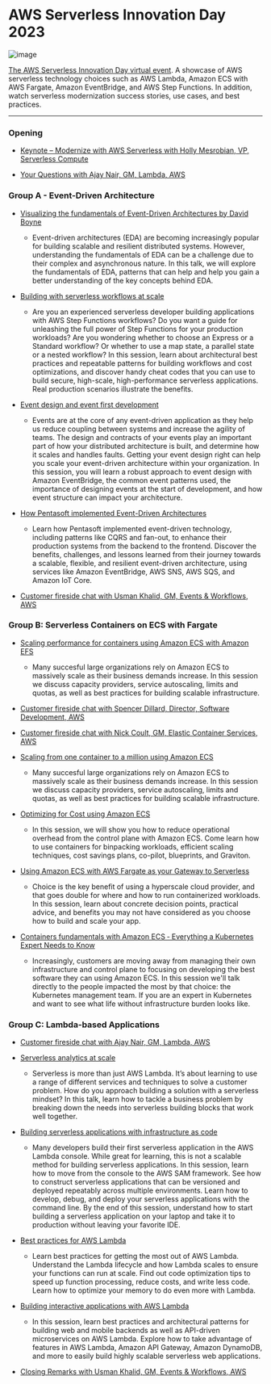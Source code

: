 # AWS Serverless Innovation Day 2023

![image](https://github.com/boyney123/serverless-innovation-day-2023/assets/3268013/2b165c61-a767-46a2-b0cd-35faed17b787)

[The AWS Serverless Innovation Day virtual event](https://pages.awscloud.com/GLOBAL-event-LS-aws-serverless-innovation-day-2023-reg-event.html). A showcase of AWS serverless technology choices such as AWS Lambda, Amazon ECS with AWS Fargate, Amazon EventBridge, and AWS Step Functions. In addition, watch serverless modernization success stories, use cases, and best practices.

---

### Opening

- [Keynote – Modernize with AWS Serverless with Holly Mesrobian, VP, Serverless Compute](https://www.youtube.com/live/KEMRyxf2oPk?feature=share&t=1023)

- [Your Questions with Ajay Nair, GM, Lambda, AWS](https://www.youtube.com/live/KEMRyxf2oPk?feature=share&t=1572)


### Group A - Event-Driven Architecture
- [Visualizing the fundamentals of Event-Driven Architectures by David Boyne](https://www.youtube.com/live/KEMRyxf2oPk?feature=share&t=2901)
    - Event-driven architectures (EDA) are becoming increasingly popular for building scalable and resilient distributed systems. However, understanding the fundamentals of EDA can be a challenge due to their complex and asynchronous nature. In this talk, we will explore the fundamentals of EDA, patterns that can help and help you gain a better understanding of the key concepts behind EDA.

- [Building with serverless workflows at scale](https://www.youtube.com/live/KEMRyxf2oPk?feature=share&t=4455)
  - Are you an experienced serverless developer building applications with AWS Step Functions workflows? Do you want a guide for unleashing the full power of Step Functions for your production workloads? Are you wondering whether to choose an Express or a Standard workflow? Or whether to use a map state, a parallel state or a nested workflow? In this session, learn about architectural best practices and repeatable patterns for building workflows and cost optimizations, and discover handy cheat codes that you can use to build secure, high-scale, high-performance serverless applications. Real production scenarios illustrate the benefits.

- [Event design and event first development](https://www.youtube.com/live/KEMRyxf2oPk?feature=share&t=6063)
  - Events are at the core of any event-driven application as they help us reduce coupling between systems and increase the agility of teams. The design and contracts of your events play an important part of how your distributed architecture is built, and determine how it scales and handles faults. Getting your event design right can help you scale your event-driven architecture within your organization.
In this session, you will learn a robust approach to event design with Amazon EventBridge, the common event patterns used, the importance of designing events at the start of development, and how event structure can impact your architecture.

- [How Pentasoft implemented Event-Driven Architectures](https://www.youtube.com/live/KEMRyxf2oPk?feature=share&t=7335)
  - Learn how Pentasoft implemented event-driven technology, including patterns like CQRS and fan-out, to enhance their production systems from the backend to the frontend. Discover the benefits, challenges, and lessons learned from their journey towards a scalable, flexible, and resilient event-driven architecture, using services like Amazon EventBridge, AWS SNS, AWS SQS, and Amazon IoT Core.

- [Customer fireside chat with Usman Khalid, GM, Events & Workflows, AWS](https://www.youtube.com/live/KEMRyxf2oPk?feature=share&t=8861)

### Group B: Serverless Containers on ECS with Fargate

- [Scaling performance for containers using Amazon ECS with Amazon EFS](https://www.youtube.com/live/KEMRyxf2oPk?feature=share&t=9859)
  - Many succesful large organizations rely on Amazon ECS to massively scale as their business demands increase. In this session we discuss capacity providers, service autoscaling, limits and quotas, as well as best practices for building scalable infrastructure. 

- [Customer fireside chat with Spencer Dillard, Director, Software Development, AWS](https://www.youtube.com/live/KEMRyxf2oPk?feature=share&t=10388) 

- [Customer fireside chat with Nick Coult, GM, Elastic Container Services, AWS](https://www.youtube.com/live/KEMRyxf2oPk?feature=share&t=11318)

- [Scaling from one container to a million using Amazon ECS](https://www.youtube.com/live/KEMRyxf2oPk?feature=share&t=12241)
  - Many succesful large organizations rely on Amazon ECS to massively scale as their business demands increase. In this session we discuss capacity providers, service autoscaling, limits and quotas, as well as best practices for building scalable infrastructure.

- [Optimizing for Cost using Amazon ECS](https://www.youtube.com/live/KEMRyxf2oPk?feature=share&t=13774)
  - In this session, we will show you how to reduce operational overhead from the control plane with Amazon ECS. Come learn how to use containers for binpacking workloads, efficient scaling techniques, cost savings plans, co-pilot, blueprints, and Graviton.

- [Using Amazon ECS with AWS Fargate as your Gateway to Serverless](https://www.youtube.com/live/KEMRyxf2oPk?feature=share&t=15165)
  - Choice is the key benefit of using a hyperscale cloud provider, and that goes double for where and how to run containerized workloads. In this session, learn about concrete decision points, practical advice, and benefits you may not have considered as you choose how to build and scale your app.

- [Containers fundamentals with Amazon ECS ‐ Everything a Kubernetes Expert Needs to Know](https://www.youtube.com/live/KEMRyxf2oPk?feature=share&t=16322)
  - Increasingly, customers are moving away from managing their own infrastructure and control plane to focusing on developing the best software they can using Amazon ECS. In this session we'll talk directly to the people impacted the most by that choice: the Kubernetes management team. If you are an expert in Kubernetes and want to see what life without infrastructure burden looks like.

### Group C: Lambda-based Applications

- [Customer fireside chat with Ajay Nair, GM, Lambda, AWS](https://www.youtube.com/live/KEMRyxf2oPk?feature=share&t=18029)

- [Serverless analytics at scale](https://www.youtube.com/live/KEMRyxf2oPk?feature=share&t=18935)
  - Serverless is more than just AWS Lambda. It’s about learning to use a range of different services and techniques to solve a customer problem. How do you approach building a solution with a serverless mindset? In this talk, learn how to tackle a business problem by breaking down the needs into serverless building blocks that work well together.

- [Building serverless applications with infrastructure as code](https://www.youtube.com/live/KEMRyxf2oPk?feature=share&t=20445)
  - Many developers build their first serverless application in the AWS Lambda console. While great for learning, this is not a scalable method for building serverless applications. In this session, learn how to move from the console to the AWS SAM framework. See how to construct serverless applications that can be versioned and deployed repeatably across multiple environments. Learn how to develop, debug, and deploy your serverless applications with the command line. By the end of this session, understand how to start building a serverless application on your laptop and take it to production without leaving your favorite IDE.

- [Best practices for AWS Lambda](https://www.youtube.com/live/KEMRyxf2oPk?feature=share&t=21853)
  - Learn best practices for getting the most out of AWS Lambda. Understand the Lambda lifecycle and how Lambda scales to ensure your functions can run at scale. Find out code optimization tips to speed up function processing, reduce costs, and write less code. Learn how to optimize your memory to do even more with Lambda.

- [Building interactive applications with AWS Lambda](https://www.youtube.com/live/KEMRyxf2oPk?feature=share&t=23253)
  - In this session, learn best practices and architectural patterns for building web and mobile backends as well as API-driven microservices on AWS Lambda. Explore how to take advantage of features in AWS Lambda, Amazon API Gateway, Amazon DynamoDB, and more to easily build highly scalable serverless web applications.

- [Closing Remarks with Usman Khalid, GM, Events & Workflows, AWS](https://www.youtube.com/live/KEMRyxf2oPk?feature=share&t=24956)
